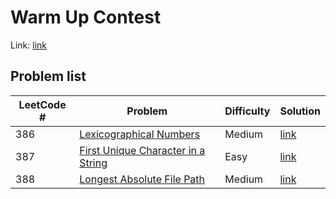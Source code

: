 # Warm Up Contest
Link: [link](https://leetcode.com/contest/warm-up-contest)

## Problem list

| LeetCode # | Problem                                                                                                                            | Difficulty | Solution                                                                                            |
| ---------- | ---------------------------------------------------------------------------------------------------------------------------------- | ---------- | --------------------------------------------------------------------------------------------------- |
| 386        | <a href="https://leetcode.com/problems/lexicographical-numbers/" target="_blank">Lexicographical Numbers</a>                       | Medium     | [link](./contests/386_lexicographical_numbers/386_lexicographical_numbers.md)                       |
| 387        | <a href="https://leetcode.com/problems/first-unique-character-in-a-string/" target="_blank">First Unique Character in a String</a> | Easy       | [link](./contests/387_first_unique_character_in_a_string/387_first_unique_character_in_a_string.md) |
| 388        | <a href="https://leetcode.com/problems/longest-absolute-file-path/" target="_blank">Longest Absolute File Path</a>                 | Medium     | [link](./contests/388_longest_absolute_file_path/388_longest_absolute_file_path.md)                 |
